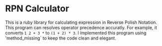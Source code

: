 RPN Calculator
==============
This is a ruby library for calculating expression in Reverse Polish Notation.  This program can resolves operator precedence accuratly.  For example, it converts `1 2 + 3 *` to `(1 + 2) * 3`. I implemented this program using 'method_missing` to keep the code clean and elegant.